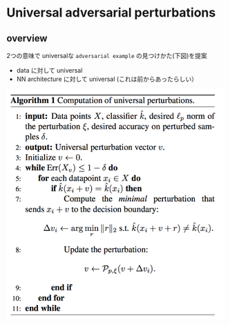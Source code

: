 # Universal adversarial perturbations

## overview

2つの意味で universalな `adversarial example` の見つけかた(下図)を提案

* data に対して universal
* NN architecture に対して universal (これは前からあったらしい）

![](fig/uap-algo.png)
